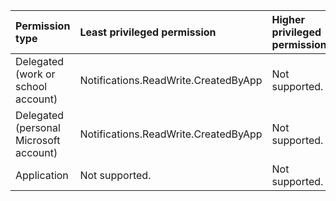 |Permission type|Least privileged permission|Higher privileged permissions|
|:---|:---|:---|
|Delegated (work or school account)|Notifications.ReadWrite.CreatedByApp|Not supported.|
|Delegated (personal Microsoft account)|Notifications.ReadWrite.CreatedByApp|Not supported.|
|Application|Not supported.|Not supported.|

